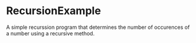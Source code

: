 # RecursionExample

A simple recurssion program that determines the number of occurences of a number using a recursive method.
